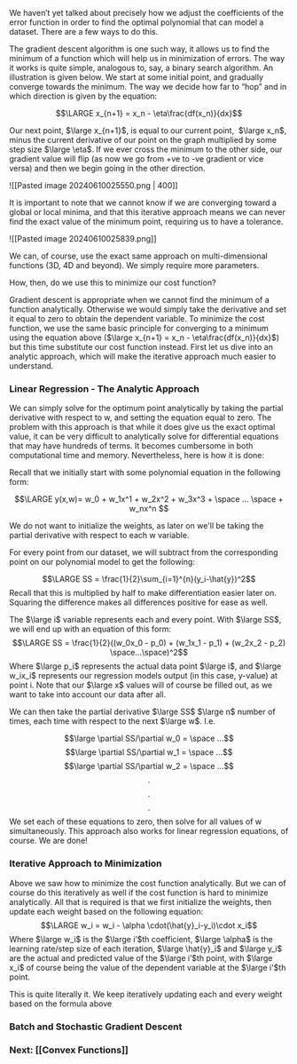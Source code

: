 We haven’t yet talked about precisely how we adjust the coefficients of the error function in order to find the optimal polynomial that can model a dataset. There are a few ways to do this.

The gradient descent algorithm is one such way, it allows us to find the minimum of a function which will help us in minimization of errors. The way it works is quite simple, analogous to, say, a binary search algorithm. An illustration is given below. We start at some initial point, and gradually converge towards the minimum. The way we decide how far to “hop” and in which direction is given by the equation:

$$\LARGE x_{n+1} = x_n - \eta\frac{df(x_n)}{dx}$$

  
Our next point, $\large x_{n+1}$, is equal to our current point,  $\large x_n$, minus the current derivative of our point on the graph multiplied by some step size $\large \eta$. If we ever cross the minimum to the other side, our gradient value will flip (as now we go from +ve to -ve gradient or vice versa) and then we begin going in the other direction.

![[Pasted image 20240610025550.png | 400]]

It is important to note that we cannot know if we are converging toward a global or local minima, and that this iterative approach means we can never find the exact value of the minimum point, requiring us to have a tolerance.

![[Pasted image 20240610025839.png]]

We can, of course, use the exact same approach on multi-dimensional functions (3D, 4D and beyond). We simply require more parameters.

How, then, do we use this to minimize our cost function?

Gradient descent is appropriate when we cannot find the minimum of a function analytically. Otherwise we would simply take the derivative and set it equal to zero to obtain the dependent variable. To minimize the cost function, we use the same basic principle for converging to a minimum using the equation above ($\large x_{n+1} = x_n - \eta\frac{df(x_n)}{dx}$) but this time substitute our cost function instead. First let us dive into an analytic approach, which will make the iterative approach much easier to understand.

### Linear Regression - The Analytic Approach

We can simply solve for the optimum point analytically by taking the partial derivative with respect to w, and setting the equation equal to zero. The problem with this approach is that while it does give us the exact optimal value, it can be very difficult to analytically solve for differential equations that may have hundreds of terms. It becomes cumbersome in both computational time and memory. Nevertheless, here is how it is done:

Recall that we initially start with some polynomial equation in the following form:

$$\LARGE y(x,w)= w_0 + w_1x^1 + w_2x^2 + w_3x^3 + \space ... \space + w_nx^n $$

We do not want to initialize the weights, as later on we'll be taking the partial derivative with respect to each w variable. 

For every point from our dataset, we will subtract from the corresponding point on our polynomial model to get the following:

$$\LARGE SS = \frac{1}{2}\sum_{i=1}^{n}(y_i-\hat{y})^2$$
Recall that this is multiplied by half to make differentiation easier later on. Squaring the difference makes all differences positive for ease as well.

The $\large i$ variable represents each and every point. With $\large SS$, we will end up with an equation of this form:
$$\LARGE SS = \frac{1}{2}((w_0x_0 - p_0) + (w_1x_1 - p_1) + (w_2x_2 - p_2) \space...\space)^2$$
Where $\large p_i$ represents the actual data point $\large i$, and $\large w_ix_i$  represents our regression models output (in this case, y-value) at point i. Note that our $\large x$ values will of course be filled out, as we want to take into account our data after all.

We can then take the partial derivative $\large SS$ $\large n$ number of times, each time with respect to the next $\large w$. I.e. 

$$\large \partial SS/\partial w_0 = \space ...$$
$$\large \partial SS/\partial w_1 = \space ...$$
$$\large \partial SS/\partial w_2 = \space ...$$
$$.$$
$$.$$
$$.$$
We set each of these equations to zero, then solve for all values of w simultaneously. This approach also works for linear regression equations, of course. We are done!

### Iterative Approach to Minimization
Above we saw how to minimize the cost function analytically. But we can of course do this iteratively as well if the cost function is hard to minimize analytically. All that is required is that we first initialize the weights, then update each weight based on the following equation:
$$\LARGE w_i = w_i - \alpha \cdot(\hat{y}_i-y_i)\cdot x_i$$
Where $\large w_i$ is the $\large i’$th coefficient, $\large \alpha$ is the learning rate/step size of each iteration, $\large \hat{y}_i$ and $\large y_i$ are the actual and predicted value of the $\large i’$th point, with $\large x_i$ of course being the value of the dependent variable at the $\large i'$th point.

This is quite literally it. We keep iteratively updating each and every weight based on the formula above


### Batch and Stochastic Gradient Descent

### Next: [[Convex Functions]]
